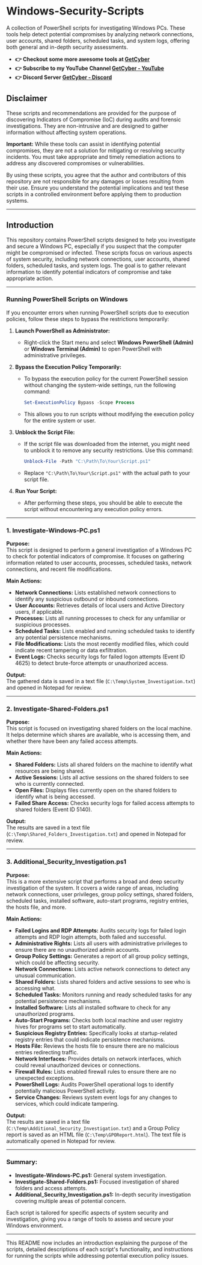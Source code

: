 # Windows-Security-Scripts
A collection of PowerShell scripts for investigating Windows PCs. These tools help detect potential compromises by analyzing network connections, user accounts, shared folders, scheduled tasks, and system logs, offering both general and in-depth security assessments.

- **👉 Checkout some more awesome tools at [GetCyber](https://getcyber.me/tools)**
- **👉 Subscribe to my YouTube Channel [GetCyber - YouTube](https://youtube.com/getCyber)**
- **👉 Discord Server [GetCyber - Discord](https://discord.gg/YUf3VpDeNH)**

## Disclaimer

These scripts and recommendations are provided for the purpose of discovering Indicators of Compromise (IoC) during audits and forensic investigations. They are non-intrusive and are designed to gather information without affecting system operations.

**Important:** While these tools can assist in identifying potential compromises, they are not a solution for mitigating or resolving security incidents. You must take appropriate and timely remediation actions to address any discovered compromises or vulnerabilities.

By using these scripts, you agree that the author and contributors of this repository are not responsible for any damages or losses resulting from their use. Ensure you understand the potential implications and test these scripts in a controlled environment before applying them to production systems.

---


## Introduction

This repository contains PowerShell scripts designed to help you investigate and secure a Windows PC, especially if you suspect that the computer might be compromised or infected. These scripts focus on various aspects of system security, including network connections, user accounts, shared folders, scheduled tasks, and system logs. The goal is to gather relevant information to identify potential indicators of compromise and take appropriate action.

---

### Running PowerShell Scripts on Windows

If you encounter errors when running PowerShell scripts due to execution policies, follow these steps to bypass the restrictions temporarily:

1. **Launch PowerShell as Administrator:**
   - Right-click the Start menu and select **Windows PowerShell (Admin)** or **Windows Terminal (Admin)** to open PowerShell with administrative privileges.

2. **Bypass the Execution Policy Temporarily:**
   - To bypass the execution policy for the current PowerShell session without changing the system-wide settings, run the following command:
     ```powershell
     Set-ExecutionPolicy Bypass -Scope Process
     ```
   - This allows you to run scripts without modifying the execution policy for the entire system or user.

3. **Unblock the Script File:**
   - If the script file was downloaded from the internet, you might need to unblock it to remove any security restrictions. Use this command:
     ```powershell
     Unblock-File -Path "C:\Path\To\Your\Script.ps1"
     ```
   - Replace `"C:\Path\To\Your\Script.ps1"` with the actual path to your script file.

4. **Run Your Script:**
   - After performing these steps, you should be able to execute the script without encountering any execution policy errors.

---

### 1. **Investigate-Windows-PC.ps1**

**Purpose:**  
This script is designed to perform a general investigation of a Windows PC to check for potential indicators of compromise. It focuses on gathering information related to user accounts, processes, scheduled tasks, network connections, and recent file modifications.

**Main Actions:**
- **Network Connections:** Lists established network connections to identify any suspicious outbound or inbound connections.
- **User Accounts:** Retrieves details of local users and Active Directory users, if applicable.
- **Processes:** Lists all running processes to check for any unfamiliar or suspicious processes.
- **Scheduled Tasks:** Lists enabled and running scheduled tasks to identify any potential persistence mechanisms.
- **File Modifications:** Lists the most recently modified files, which could indicate recent tampering or data exfiltration.
- **Event Logs:** Checks security logs for failed logon attempts (Event ID 4625) to detect brute-force attempts or unauthorized access.

**Output:**  
The gathered data is saved in a text file (`C:\Temp\System_Investigation.txt`) and opened in Notepad for review.

---

### 2. **Investigate-Shared-Folders.ps1**

**Purpose:**  
This script is focused on investigating shared folders on the local machine. It helps determine which shares are available, who is accessing them, and whether there have been any failed access attempts.

**Main Actions:**
- **Shared Folders:** Lists all shared folders on the machine to identify what resources are being shared.
- **Active Sessions:** Lists all active sessions on the shared folders to see who is currently connected.
- **Open Files:** Displays files currently open on the shared folders to identify what is being accessed.
- **Failed Share Access:** Checks security logs for failed access attempts to shared folders (Event ID 5140).

**Output:**  
The results are saved in a text file (`C:\Temp\Shared_Folders_Investigation.txt`) and opened in Notepad for review.

---

### 3. **Additional_Security_Investigation.ps1**

**Purpose:**  
This is a more extensive script that performs a broad and deep security investigation of the system. It covers a wide range of areas, including network connections, user privileges, group policy settings, shared folders, scheduled tasks, installed software, auto-start programs, registry entries, the hosts file, and more.

**Main Actions:**
- **Failed Logins and RDP Attempts:** Audits security logs for failed login attempts and RDP login attempts, both failed and successful.
- **Administrative Rights:** Lists all users with administrative privileges to ensure there are no unauthorized admin accounts.
- **Group Policy Settings:** Generates a report of all group policy settings, which could be affecting security.
- **Network Connections:** Lists active network connections to detect any unusual communication.
- **Shared Folders:** Lists shared folders and active sessions to see who is accessing what.
- **Scheduled Tasks:** Monitors running and ready scheduled tasks for any potential persistence mechanisms.
- **Installed Software:** Lists all installed software to check for any unauthorized programs.
- **Auto-Start Programs:** Checks both local machine and user registry hives for programs set to start automatically.
- **Suspicious Registry Entries:** Specifically looks at startup-related registry entries that could indicate persistence mechanisms.
- **Hosts File:** Reviews the hosts file to ensure there are no malicious entries redirecting traffic.
- **Network Interfaces:** Provides details on network interfaces, which could reveal unauthorized devices or connections.
- **Firewall Rules:** Lists enabled firewall rules to ensure there are no unexpected exceptions.
- **PowerShell Logs:** Audits PowerShell operational logs to identify potentially malicious PowerShell activity.
- **Service Changes:** Reviews system event logs for any changes to services, which could indicate tampering.

**Output:**  
The results are saved in a text file (`C:\Temp\Additional_Security_Investigation.txt`) and a Group Policy report is saved as an HTML file (`C:\Temp\GPOReport.html`). The text file is automatically opened in Notepad for review.

---

### Summary:
- **Investigate-Windows-PC.ps1:** General system investigation.
- **Investigate-Shared-Folders.ps1:** Focused investigation of shared folders and access attempts.
- **Additional_Security_Investigation.ps1:** In-depth security investigation covering multiple areas of potential concern.

Each script is tailored for specific aspects of system security and investigation, giving you a range of tools to assess and secure your Windows environment.

---

This README now includes an introduction explaining the purpose of the scripts, detailed descriptions of each script's functionality, and instructions for running the scripts while addressing potential execution policy issues.
